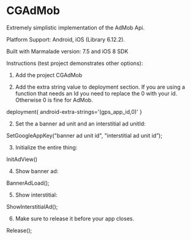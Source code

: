 CGAdMob
==========
Extremely simplistic implementation of the AdMob Api.

Platform Support: Android, iOS (Library 6.12.2).

Built with Marmalade version: 7.5 and iOS 8 SDK

Instructions (test project demonstrates other options):

1. Add the project CGAdMob

2. Add the extra string value to deployment section. If you are using a function that needs an Id you need to replace the 0 with your id. Otherwise 0 is fine for AdMob.

deployment{
	android-extra-strings='(gps_app_id,0)' 
}

2. Set the a banner ad unit and an interstitial ad unitId:

SetGoogleAppKey("banner ad unit id", "interstitial ad unit id”);

3. Initialize the entire thing:

InitAdView()

4. Show banner ad:

BannerAdLoad();

5. Show interstitial:

ShowInterstitialAd();

6. Make sure to release it before your app closes.

Release();



